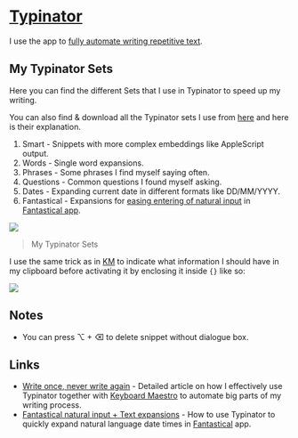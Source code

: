 # [Typinator](http://www.ergonis.com/products/typinator/)

I use the app to [fully automate writing repetitive text](https://medium.com/@nikitavoloboev/write-once-never-write-again-c2fa1f6c4e8).

## My Typinator Sets

Here you can find the different Sets that I use in Typinator to speed up my writing.

You can also find & download all the Typinator sets I use from [here](https://www.dropbox.com/sh/7cfwu8q2nstqw65/AACPu7r1GIWn4_WE7pFwJ_n4a?dl=0) and here is their explanation.

1. Smart - Snippets with more complex embeddings like AppleScript output.
2. Words - Single word expansions.
3. Phrases - Some phrases I find myself saying often.
4. Questions - Common questions I found myself asking.
5. Dates - Expanding current date in different formats like DD/MM/YYYY.
6. Fantastical - Expansions for [easing entering of natural input](https://medium.com/@nikitavoloboev/fantastical-natural-input-text-expansions-3ea8cf7ccac3#.pv5937ncr) in [Fantastical app](https://wiki.nikitavoloboev.xyz/macOS/apps/fantastical).

![](https://i.imgur.com/V8FHOj4.png)

> My Typinator Sets

I use the same trick as in [KM](https://wiki.nikitavoloboev.xyz/macOS/apps/keyboard-maestro/km-macros) to indicate what information I should have in my clipboard before activating it by enclosing it inside `{}` like so:

![](https://i.imgur.com/CKyQ8gR.png)

## Notes

- You can press ⌥ + ⌫ to delete snippet without dialogue box.

## Links

- [Write once, never write again](https://medium.com/@nikitavoloboev/write-once-never-write-again-c2fa1f6c4e8) - Detailed article on how I effectively use Typinator together with [Keyboard Maestro](keyboard-maestro/keyboard-maestro.md) to automate big parts of my writing process.
- [Fantastical natural input + Text expansions](https://medium.com/@nikitavoloboev/fantastical-natural-input-text-expansions-3ea8cf7ccac3) - How to use Typinator to quickly expand natural language date times in [Fantastical](https://flexibits.com/fantastical) app.
